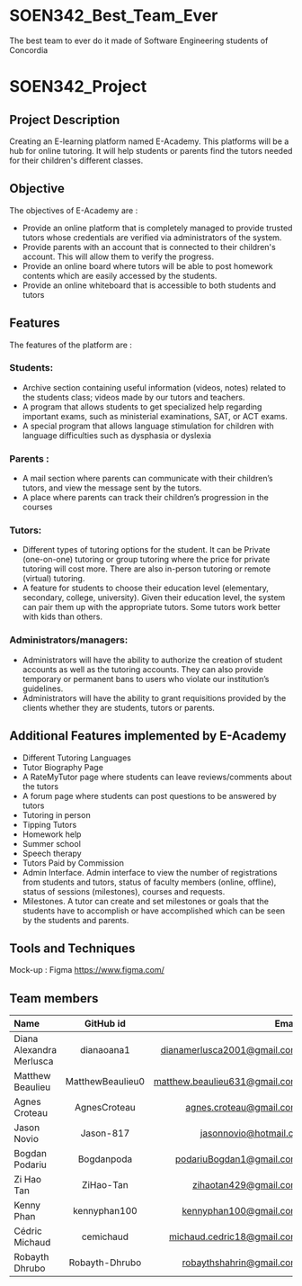 # SOEN342_Best_Team_Ever
The best team to ever do it made of Software Engineering students of Concordia

# SOEN342_Project

## Project Description
Creating an E-learning platform named E-Academy. This platforms will be a hub for online tutoring. It will help students or parents  find the tutors needed for their children's different classes. 

## Objective

The objectives of E-Academy are :
- Provide an online platform that is completely managed to provide trusted tutors whose credentials are verified via administrators of the system.
- Provide parents with an account that is connected to their children's account. This will allow them to verify the progress.
- Provide an online board where tutors will be able to post homework contents which are easily accessed by the students.
- Provide an online whiteboard that is accessible to both students and tutors 

## Features
The features of the platform are :
### Students: <br/>
- Archive section containing useful information (videos, notes) related to the students class; videos made by our tutors and teachers.
- A program that allows students to get specialized help regarding important exams, such as ministerial examinations, SAT, or ACT exams.
- A special program that allows language stimulation for children with language difficulties such as dysphasia or dyslexia
### Parents : <br/>
- A mail section where parents can communicate with their children’s tutors, and view the message sent by the tutors.
- A place where parents can track their children’s progression in the courses
### Tutors: <br/>
- Different types of tutoring options for the student. It can be Private (one-on-one) tutoring or group tutoring where the price for private tutoring will cost more. There are also in-person tutoring or remote (virtual) tutoring.
- A feature for students to choose their education level (elementary, secondary, college, university). Given their education level, the system can pair them up with the appropriate tutors. Some tutors work better with kids than others.
### Administrators/managers: <br/>
-  Administrators will have the ability to authorize the creation of student accounts as well as the tutoring accounts. They can also provide temporary or permanent bans to users who violate our institution’s guidelines.
- Administrators will have the ability to grant requisitions provided by the clients whether they are students, tutors or parents. 

## Additional Features implemented by E-Academy
- Different Tutoring Languages
- Tutor Biography Page
- A RateMyTutor page where students can leave reviews/comments about the tutors
- A forum page where students can post questions to be answered by tutors
- Tutoring in person
- Tipping Tutors
- Homework help
- Summer school
- Speech therapy
- Tutors Paid by Commission
- Admin Interface. Admin interface to view the number of registrations from students and tutors, status of faculty members (online, offline), status of sessions (milestones), courses and requests. 
- Milestones. A tutor can create and set milestones or goals that the students have to accomplish or have accomplished which can be seen by the students and parents.


## Tools and Techniques
Mock-up : Figma https://www.figma.com/

## Team members

| Name                     |      GitHub id   |                         Email |
| :----------------------- | :--------------: | ----------------------------: |
| Diana Alexandra Merlusca |    dianaoana1    |   dianamerlusca2001@gmail.com |
| Matthew Beaulieu         | MatthewBeaulieu0 | matthew.beaulieu631@gmail.com |
|    Agnes Croteau            |   AgnesCroteau      |    agnes.croteau@gmail.com   |
|     Jason Novio      |    Jason-817     |     jasonnovio@hotmail.ca      |   
|       Bogdan Podariu   | Bogdanpoda    | podariuBogdan1@gmail.com         |
|       Zi Hao Tan   | ZiHao-Tan    | zihaotan429@gmail.com         |
| Kenny Phan               | kennyphan100     | kennyphan100@gmail.com        |
| Cédric Michaud      |      cemichaud    |     michaud.cedric18@gmail.com
| Robayth Dhrubo               | Robayth-Dhrubo     | robaythshahrin@gmail.com        |

